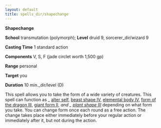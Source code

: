 ```yaml
---
layout: default
title: spells_dir/shapechange
---
```

 **Shapechange**

**School** transmutation (polymorph); **Level** druid 9, sorcerer_dir/wizard 9

**Casting Time** 1 standard action

**Components** V, S, F (jade circlet worth 1,500 gp)

**Range** personal

**Target** you

**Duration** 10 min._dir/level (D)

This spell allows you to take the form of a wide variety of creatures. This spell can function as _ [alter self](alterSelf#_alter-self), [beast shape IV](spells_dir/beastShape#_beast-shape-iv), [elemental body IV](elementalBody#_elemental-body-iv), [form of the dragon III](formOfTheDragon#_form-of-the-dragon-iii), [giant form II](giantForm#_giant-form-ii), _and _ [plant shape III](plantShape#_plant-shape-iii)_ depending on what form you take. You can change form once each round as a free action. The change takes place either immediately before your regular action or immediately after it, but not during the action.

